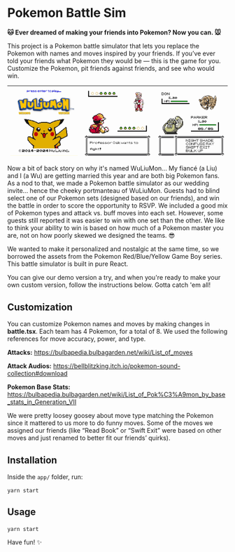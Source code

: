 # Pokemon Battle Sim

**🐱 Ever dreamed of making your friends into Pokemon? Now you can. 🐭**

This project is a Pokemon battle simulator that lets you replace the Pokemon with names and moves inspired by your friends. If you’ve ever told your friends what Pokemon they would be — this is the game for you. Customize the Pokemon, pit friends against friends, and see who would win.

| ![GIF 1](./assets/1intro.gif) | ![GIF 2](./assets/3battlestart.gif) | ![GIF 3](./assets/4battleattack.gif) |
|----------------------------------------|----------------------------------------|----------------------------------------|

Now a bit of back story on why it's named WuLiuMon... My fiancé (a Liu) and I (a Wu) are getting married this year and are both big Pokemon fans. As a nod to that, we made a Pokemon battle simulator as our wedding invite... hence the cheeky portmanteau of WuLiuMon. Guests had to blind select one of our Pokemon sets (designed based on our friends), and win the battle in order to score the opportunity to RSVP. We included a good mix of Pokemon types and attack vs. buff moves into each set. However, some guests still reported it was easier to win with one set than the other. We like to think your ability to win is based on how much of a Pokemon master you are, not on how poorly skewed we designed the teams. 😎

We wanted to make it personalized and nostalgic at the same time, so we borrowed the assets from the Pokemon Red/Blue/Yellow Game Boy series. This battle simulator is built in pure React.

You can give our demo version a try, and when you're ready to make your own custom version, follow the instructions below. Gotta catch 'em all! 

## Customization
You can customize Pokemon names and moves by making changes in **battle.tsx**. Each team has 4 Pokemon, for a total of 8. 
We used the following references for move accuracy, power, and type. 

**Attacks:** https://bulbapedia.bulbagarden.net/wiki/List_of_moves

**Attack Audios:** https://bellblitzking.itch.io/pokemon-sound-collection#download

**Pokemon Base Stats:** https://bulbapedia.bulbagarden.net/wiki/List_of_Pok%C3%A9mon_by_base_stats_in_Generation_VII

We were pretty loosey goosey about move type matching the Pokemon since it mattered to us more to do funny moves. Some of the moves we assigned our friends (like “Read Book” or “Swift Exit” were based on other moves and just renamed to better fit our friends’ quirks).

## Installation

Inside the `app/` folder, run:
```
yarn start
```

## Usage

```
yarn start
```

Have fun! ✨
